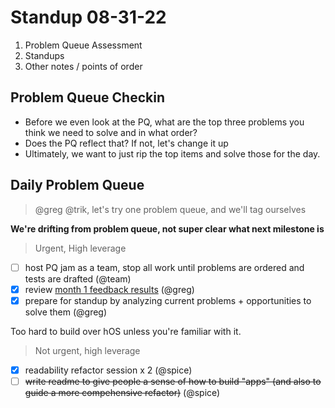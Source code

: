 # Standup 08-31-22

1. Problem Queue Assessment
2. Standups
3. Other notes / points of order

## Problem Queue Checkin

- Before we even look at the PQ, what are the top three problems you think we need to solve and in what order?
- Does the PQ reflect that? If not, let's change it up
- Ultimately, we want to just rip the top items and solve those for the day.

## Daily Problem Queue

> @greg @trik, let's try one problem queue, and we'll tag ourselves

**We're drifting from problem queue, not super clear what next milestone is**

> Urgent, High leverage

- [ ] host PQ jam as a team, stop all work until problems are ordered and tests are drafted (@team)
- [x] review [month 1 feedback results](https://github.com/Krause-House/.github/blob/main/feedback/Month%201%20Feedback.pdf) (@greg)
- [x] prepare for standup by analyzing current problems + opportunities to solve them (@greg)

Too hard to build over hOS unless you're familiar with it.

> Not urgent, high leverage

- [x] readability refactor session x 2 (@spice)
- [ ] ~~write readme to give people a sense of how to build "apps" (and also to guide a more compehensive refactor)~~ (@spice)
